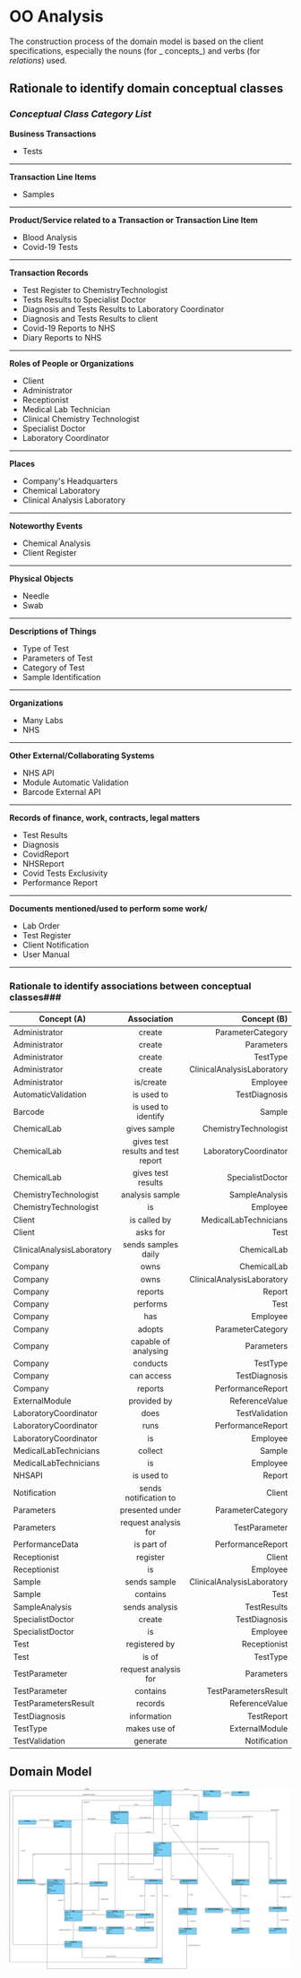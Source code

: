 # OO Analysis #

The construction process of the domain model is based on the client specifications, especially the nouns (for _
concepts_) and verbs (for _relations_) used.

## Rationale to identify domain conceptual classes ##

### _Conceptual Class Category List_ ###

**Business Transactions**

* Tests

---

**Transaction Line Items**

* Samples

---

**Product/Service related to a Transaction or Transaction Line Item**

* Blood Analysis
* Covid-19 Tests

---

**Transaction Records**

* Test Register to ChemistryTechnologist
* Tests Results to Specialist Doctor
* Diagnosis and Tests Results to Laboratory Coordinator
* Diagnosis and Tests Results to client
* Covid-19 Reports to NHS
* Diary Reports to NHS

---  

**Roles of People or Organizations**

* Client
* Administrator
* Receptionist
* Medical Lab Technician
* Clinical Chemistry Technologist
* Specialist Doctor
* Laboratory Coordinator

---

**Places**

* Company's Headquarters
* Chemical Laboratory
* Clinical Analysis Laboratory

---

**Noteworthy Events**

* Chemical Analysis
* Client Register

---

**Physical Objects**

* Needle
* Swab

---

**Descriptions of Things**

* Type of Test
* Parameters of Test
* Category of Test
* Sample Identification

---

**Organizations**

* Many Labs
* NHS

---

**Other External/Collaborating Systems**

* NHS API
* Module Automatic Validation
* Barcode External API

---

**Records of finance, work, contracts, legal matters**

* Test Results
* Diagnosis
* CovidReport
* NHSReport
* Covid Tests Exclusivity
* Performance Report

---

**Documents mentioned/used to perform some work/**

* Lab Order
* Test Register
* Client Notification
* User Manual

---

### **Rationale to identify associations between conceptual classes**###

| Concept (A)         |  Association       |  Concept (B) |
|----------           |:-------------:     |------:       |
|Administrator|create|ParameterCategory|
|Administrator|create|Parameters|
|Administrator|create|TestType|
|Administrator|create|ClinicalAnalysisLaboratory|
|Administrator|is/create|Employee|
|AutomaticValidation | is used to | TestDiagnosis |
|Barcode | is used to identify | Sample |
|ChemicalLab | gives sample | ChemistryTechnologist |
|ChemicalLab | gives test results and test report | LaboratoryCoordinator |
|ChemicalLab | gives test results | SpecialistDoctor |
|ChemistryTechnologist | analysis sample | SampleAnalysis |
|ChemistryTechnologist | is | Employee |
|Client | is called by | MedicalLabTechnicians |
|Client | asks for | Test |
|ClinicalAnalysisLaboratory| sends samples daily | ChemicalLab |
|Company | owns | ChemicalLab |
|Company | owns | ClinicalAnalysisLaboratory |
|Company | reports |Report |
|Company |performs| Test|
|Company | has | Employee |
|Company | adopts | ParameterCategory |
|Company |capable of analysing | Parameters |
|Company | conducts |TestType |
|Company | can access | TestDiagnosis |
|Company | reports |PerformanceReport |
|ExternalModule|provided by|ReferenceValue|
|LaboratoryCoordinator | does | TestValidation |
|LaboratoryCoordinator | runs | PerformanceReport |
|LaboratoryCoordinator | is | Employee |
|MedicalLabTechnicians | collect | Sample |
|MedicalLabTechnicians | is | Employee |
|NHSAPI | is used to |Report|
|Notification | sends notification to | Client |
|Parameters | presented under | ParameterCategory |
|Parameters | request analysis for | TestParameter |
|PerformanceData | is part of | PerformanceReport |
|Receptionist|register|Client|
|Receptionist|is|Employee|
|Sample | sends sample | ClinicalAnalysisLaboratory|
|Sample|contains|Test|
|SampleAnalysis | sends analysis | TestResults |
|SpecialistDoctor | create | TestDiagnosis |
|SpecialistDoctor | is | Employee |
|Test | registered by | Receptionist |
|Test | is of | TestType |
|TestParameter | request analysis for | Parameters | 
|TestParameter | contains | TestParametersResult | 
|TestParametersResult|records |ReferenceValue|
|TestDiagnosis | information | TestReport |
|TestType|makes use of |ExternalModule|
|TestValidation | generate |Notification |

## Domain Model

![DM.svg](DM.svg)



